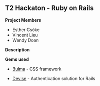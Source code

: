 T2 Hackaton - Ruby on Rails
---

**Project Members**
- Esther Csóke
- Vincent Lieu
- Wendy Doan

**Description**

**Gems used**

- [Bulma](https://github.com/joshuajansen/bulma-rails) - CSS framework

- [Devise](https://github.com/heartcombo/devise) - Authentication solution for Rails

